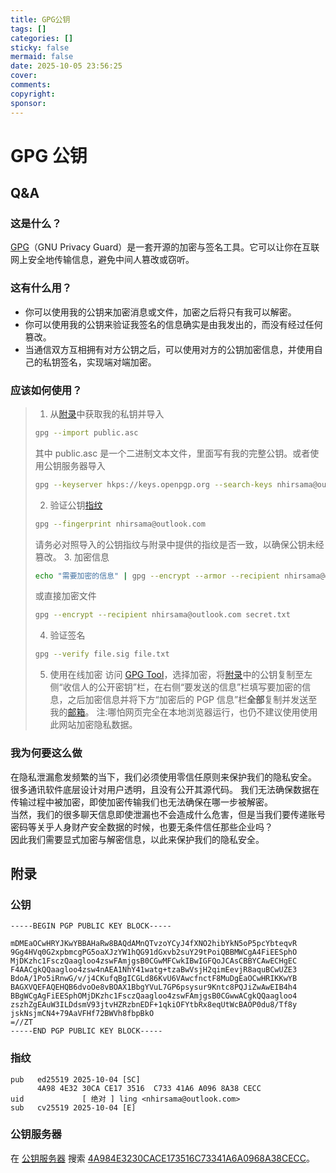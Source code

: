 ```yaml
---
title: GPG公钥
tags: []
categories: []
sticky: false
mermaid: false
date: 2025-10-05 23:56:25
cover:
comments:
copyright:
sponsor:
---
```



# GPG 公钥
## Q&A
### 这是什么？
[GPG](https://gnupg.org/)（GNU Privacy Guard）是一套开源的加密与签名工具。它可以让你在互联网上安全地传输信息，避免中间人篡改或窃听。

### 这有什么用？
- 你可以使用我的公钥来加密消息或文件，加密之后将只有我可以解密。
- 你可以使用我的公钥来验证我签名的信息确实是由我发出的，而没有经过任何篡改。
- 当通信双方互相拥有对方公钥之后，可以使用对方的公钥加密信息，并使用自己的私钥签名，实现端对端加密。

### 应该如何使用？
>1. 从[附录](https://blog.nhir.top/2025/10/05/GPG%E5%85%AC%E9%92%A5/#%E9%99%84%E5%BD%95)中获取我的私钥并导入
> ```bash 
> gpg --import public.asc
> ```
> 其中 public.asc 是一个二进制文本文件，里面写有我的完整公钥。或者使用公钥服务器导入
> ```bash
> gpg --keyserver hkps://keys.openpgp.org --search-keys nhirsama@outlook.com
> ```
> 2. 验证公钥[指纹](https://blog.nhir.top/2025/10/05/GPG%E5%85%AC%E9%92%A5/#%E6%8C%87%E7%BA%B9)
> ```bash
> gpg --fingerprint nhirsama@outlook.com
> ```
> 请务必对照导入的公钥指纹与附录中提供的指纹是否一致，以确保公钥未经篡改。
> 3. 加密信息
> ```bash
> echo "需要加密的信息" | gpg --encrypt --armor --recipient nhirsama@outlook.com
> ```
> 或直接加密文件
> ```bash
> gpg --encrypt --recipient nhirsama@outlook.com secret.txt
> ```
> 4. 验证签名
> ```bash
> gpg --verify file.sig file.txt
> ```
> 5. 使用在线加密
> 访问 [GPG Tool](https://pgpcn.github.io/pgp/simple.html)，选择加密，将[附录](https://blog.nhir.top/2025/10/05/GPG%E5%85%AC%E9%92%A5/#%E9%99%84%E5%BD%95)中的公钥复制至左侧“收信人的公开密钥”栏，在右侧“要发送的信息”栏填写要加密的信息，之后加密信息并将下方“加密后的 PGP 信息”栏**全部**复制并发送至我的[邮箱](mailto:nhirsama@outlook.com)。
> 注:哪怕网页完全在本地浏览器运行，也仍不建议使用使用此网站加密隐私数据。
### 我为何要这么做
在隐私泄漏愈发频繁的当下，我们必须使用零信任原则来保护我们的隐私安全。
很多通讯软件底层设计对用户透明，且没有公开其源代码。
我们无法确保数据在传输过程中被加密，即使加密传输我们也无法确保在哪一步被解密。  
当然，我们的很多聊天信息即使泄漏也不会造成什么危害，但是当我们要传递账号密码等关乎人身财产安全数据的时候，也要无条件信任那些企业吗？  
因此我们需要显式加密与解密信息，以此来保护我们的隐私安全。
## 附录
### 公钥
```asc
-----BEGIN PGP PUBLIC KEY BLOCK-----

mDMEaOCwHRYJKwYBBAHaRw8BAQdAMnQTvzoYCyJ4fXNO2hibYkN5oP5pcYbteqvR
9Gg4HVq0G2xpbmcgPG5oaXJzYW1hQG91dGxvb2suY29tPoiQBBMWCgA4FiEESphO
MjDKzhc1FsczQaagloo4zswFAmjgsB0CGwMFCwkIBwIGFQoJCAsCBBYCAwECHgEC
F4AACgkQQaagloo4zsw4nAEA1NhY41watg+tzaBwVsjH2qimEevjR8aquBCwUZE3
BdoA/1Po5iRnwG/v/j4CKufqBgICGLd86KvU6VAwcfnctF8MuDgEaOCwHRIKKwYB
BAGXVQEFAQEHQB6dvoOe8vBOAX1BbgYVuL7GP6psysur9Kntc8PQJiZwAwEIB4h4
BBgWCgAgFiEESphOMjDKzhc1FsczQaagloo4zswFAmjgsB0CGwwACgkQQaagloo4
zszhZgEAuW3ILDdsmV93jtvHZRzbnEDF+1qkiOFYtbRx8eqUtWcBAOP0du8/Tf8y
jskNsjmCN4+79AaVFHf72BWVh8fbpBkO
=//ZT
-----END PGP PUBLIC KEY BLOCK-----
```

### 指纹
```fingerprint
pub   ed25519 2025-10-04 [SC]
      4A98 4E32 30CA CE17 3516  C733 41A6 A096 8A38 CECC
uid             [ 绝对 ] ling <nhirsama@outlook.com>
sub   cv25519 2025-10-04 [E]
```

### 公钥服务器
在 [公钥服务器](https://keys.openpgp.org) 搜索 [4A984E3230CACE173516C73341A6A0968A38CECC](https://keys.openpgp.org/search?q=4A984E3230CACE173516C73341A6A0968A38CECC)。
